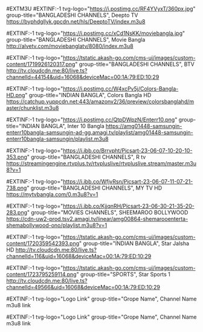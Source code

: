 #EXTM3U
#EXTINF:-1 tvg-logo="https://i.postimg.cc/RF4YVyxT/360px.jpg" group-title="BANGLADESHI CHANNELS", Deepto TV
https://byphdgllyk.gpcdn.net/hls/DeeptoTV/index.m3u8

#EXTINF:-1 tvg-logo="https://i.postimg.cc/xCd1NsKK/moviebangla.jpg" group-title="BANGLADESHI CHANNELS", Movie Bangla
http://alvetv.com/moviebanglatv/8080/index.m3u8

#EXTINF:-1 tvg-logo="https://tstatic.akash-go.com/cms-ui/images/custom-content/1719926120317.png" group-title="BANGLADESHI CHANNELS", BTV
http://tv.cloudcdn.me:80/live.ts?channelId=44154&uid=16068&deviceMac=00:1A:79:ED:10:29

#EXTINF:-1 tvg-logo="https://i.postimg.cc/W4xcPv5j/Colors-Bangla-HD.png" group-title="INDIAN BANGLA", Colors Bangla HD
https://catchup.yuppcdn.net:443/amazonv2/36/preview/colorsbanglahd/master/chunklist.m3u8

#EXTINF:-1 tvg-logo="https://i.postimg.cc/QtpDWpzN/Enterr10.png" group-title="INDIAN BANGLA", Inter 10 Bangla
https://amg01448-samsungin-enterr10bangla-samsungin-ad-gg.amagi.tv/playlist/amg01448-samsungin-enterr10bangla-samsungin/playlist.m3u8

#EXTINF:-1 tvg-logo="https://i.ibb.co/Brrvpht/Picsart-23-06-07-10-20-10-353.png" group-title="BANGLADESHI CHANNELS", R tv
https://streamingengine.rtvplus.tv/rtvpluslive/rtvpluslive.stream/master.m3u8?v=1

#EXTINF:-1 tvg-logo="https://i.ibb.co/WfjvRsn/Picsart-23-06-07-11-07-21-738.png" group-title="BANGLADESHI CHANNELS", MY TV HD
https://mytvbangla.com/0.m3u8?v=1

#EXTINF:-1 tvg-logo="https://i.ibb.co/KjjqnRH/Picsart-23-06-30-21-35-20-283.png" group-title="MOVIES CHANNELS", SHEEMAROO BOLLYWOOD
https://cdn-uw2-prod.tsv2.amagi.tv/linear/amg00864-shemarooenterta-shemabollywood-ono/playlist.m3u8?v=1

#EXTINF:-1 tvg-logo="https://tstatic.akash-go.com/cms-ui/images/custom-content/1720359542393.png" group-title="INDIAN BANGLA", Star Jalsha HD
http://tv.cloudcdn.me:80/live.ts?channelId=116&uid=16068&deviceMac=00:1A:79:ED:10:29

#EXTINF:-1 tvg-logo="https://tstatic.akash-go.com/cms-ui/images/custom-content/1723795259114.png" group-title="SPORTS", Star Sports 1
http://tv.cloudcdn.me:80/live.ts?channelId=49566&uid=16068&deviceMac=00:1A:79:ED:10:29

#EXTINF:-1 tvg-logo="Logo Link" group-title="Grope Name", Channel Name
m3u8 link

#EXTINF:-1 tvg-logo="Logo Link" group-title="Grope Name", Channel Name
m3u8 link
